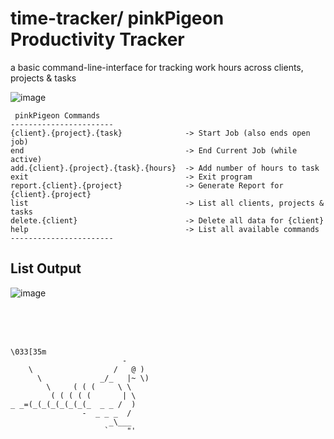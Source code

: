 # time-tracker/ pinkPigeon Productivity Tracker
 a basic command-line-interface for tracking work hours across clients, projects & tasks

![image](https://github.com/user-attachments/assets/b5e50d5f-46da-4f1c-b499-9de5c00cc9a4)

```
 pinkPigeon Commands
-----------------------
{client}.{project}.{task}              -> Start Job (also ends open job)
end                                    -> End Current Job (while active)
add.{client}.{project}.{task}.{hours}  -> Add number of hours to task
exit                                   -> Exit program
report.{client}.{project}              -> Generate Report for {client}.{project}
list                                   -> List all clients, projects & tasks
delete.{client}                        -> Delete all data for {client}
help                                   -> List all available commands
-----------------------
```

## List Output
![image](https://github.com/user-attachments/assets/0b9bce27-bfc5-4900-8841-fc785ab50828)




<br><br><br>

```
\033[35m
                         -
    \                  /   @ )
      \             _/_   |~ \)
        \     ( ( (     \ \
         ( ( ( ( (       | \
_ _=(_(_(_(_(_(_(_  _ _ /  )
                -  _ _ _  /
                      _\___
                     `    "'         
```



 
